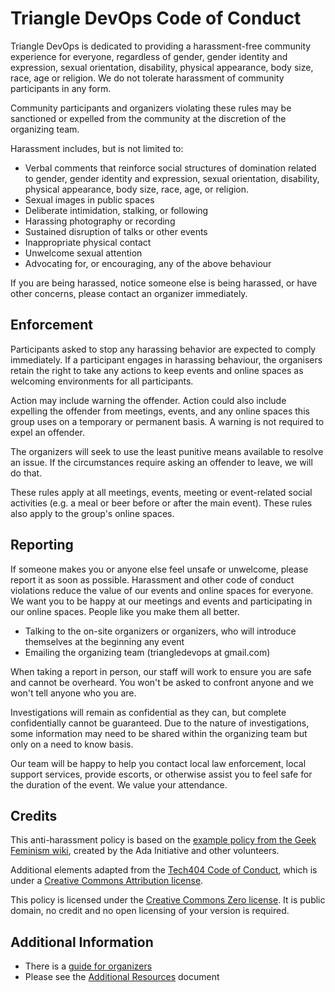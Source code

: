 # Triangle DevOps Code of Conduct

Triangle DevOps is dedicated to providing a harassment-free community experience
for everyone, regardless of gender, gender identity and expression, sexual
orientation, disability, physical appearance, body size, race, age or religion.
We do not tolerate harassment of community participants in any form.

Community participants and organizers violating these rules may be sanctioned or
expelled from the community at the discretion of the organizing team.

Harassment includes, but is not limited to:

* Verbal comments that reinforce social structures of domination related to
  gender, gender identity and expression, sexual orientation, disability,
  physical appearance, body size, race, age, or religion.
* Sexual images in public spaces
* Deliberate intimidation, stalking, or following
* Harassing photography or recording
* Sustained disruption of talks or other events
* Inappropriate physical contact
* Unwelcome sexual attention
* Advocating for, or encouraging, any of the above behaviour

If you are being harassed, notice someone else is being harassed, or have other
concerns, please contact an organizer immediately.

## Enforcement

Participants asked to stop any harassing behavior are expected to comply
immediately. If a participant engages in harassing behaviour, the organisers
retain the right to take any actions to keep events and online spaces as
welcoming environments for all participants.

Action may include warning the offender. Action could also include expelling the
offender from meetings, events, and any online spaces this group uses on a
temporary or permanent basis. A warning is not required to expel an offender.

The organizers will seek to use the least punitive means available to resolve an
issue. If the circumstances require asking an offender to leave, we will do
that.

These rules apply at all meetings, events, meeting or event-related social
activities (e.g. a meal or beer before or after the main event). These rules
also apply to the group's online spaces.

## Reporting

If someone makes you or anyone else feel unsafe or unwelcome, please report it
as soon as possible. Harassment and other code of conduct violations reduce the
value of our events and online spaces for everyone. We want you to be happy at
our meetings and events and participating in our online spaces. People like you
make them all better.

* Talking to the on-site organizers or organizers, who will introduce themselves
  at the beginning any event
* Emailing the organizing team (triangledevops at gmail.com)

When taking a report in person, our staff will work to ensure you are safe and
cannot be overheard. You won't be asked to confront anyone and we won't tell
anyone who you are.

Investigations will remain as confidential as they can, but complete
confidentially cannot be guaranteed. Due to the nature of investigations, some
information may need to be shared within the organizing team but only on a need
to know basis.

Our team will be happy to help you contact local law enforcement, local support
services, provide escorts, or otherwise assist you to feel safe for the duration
of the event. We value your attendance.

## Credits

This anti-harassment policy is based on the [example policy from the Geek
Feminism wiki][more], created by the Ada Initiative and other volunteers.

Additional elements adapted from the [Tech404 Code of Conduct][404coc], which is
under a [Creative Commons Attribution license][cc-by].

This policy is licensed under the [Creative Commons Zero license][cc0].  It is
public domain, no credit and no open licensing of your version is required.

## Additional Information

* There is a [guide for organizers][organizers]
* Please see the [Additional Resources][add-rec] document

[organizers]: conduct-organizers.md
[more]: http://geekfeminism.wikia.com/wiki/Conference_anti-harassment
[404coc]: https://github.com/tech404/CoC
[cc-by]: http://creativecommons.org/licenses/by/3.0/deed.en_US
[cc0]: http://creativecommons.org/publicdomain/zero/1.0/
[add-rec]: conduct-resources.md
